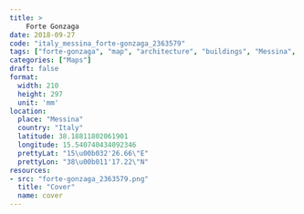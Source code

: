 ```yaml
---
title: > 
    Forte Gonzaga
date: 2018-09-27
code: "italy_messina_forte-gonzaga_2363579"
tags: ["forte-gonzaga", "map", "architecture", "buildings", "Messina", "Italy"]
categories: ["Maps"]
draft: false
format:
  width: 210
  height: 297
  unit: 'mm'
location:
  place: "Messina"
  country: "Italy"
  latitude: 38.18811802061901
  longitude: 15.540740434092346
  prettyLat: "15\u00b032'26.66\"E"
  prettyLon: "38\u00b011'17.22\"N"
resources:
- src: "forte-gonzaga_2363579.png"
  title: "Cover"
  name: cover
---
```


